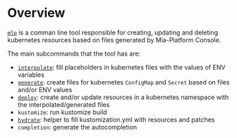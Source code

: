 # Overview

[`mlp`](https://github.com/mia-platform/mlp) is a comman line tool responsible for creating, updating and deleting kubernetes resources based on files generated by Mia-Platform Console.  

The main subcommands that the tool has are:

- [`interpolate`](./30_interpolate.md): fill placeholders in kubernetes files with the values of ENV variables
- [`generate`](./40_generate.md): create files for kubernetes `ConfigMap` and `Secret` based on files and/or ENV values
- [`deploy`](./50_deploy.md): create and/or update resources in a kubernetes namespace with the interpolated/generated files
- `kustomize`: run kustomize build
- [`hydrate`](./70_hydrate.md): helper to fill kustomization.yml with resources and patches
- `completion`: generate the autocompletion

